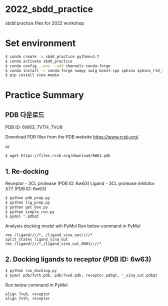 # 2022_sbdd_practice
sbdd practice files for 2022 workshop


# Set environment

```bash
$ conda create -n sbdd_practice python=3.7
$ conda activate sbdd_practice
$ conda config --env --add channels conda-forge
$ conda install -c conda-forge numpy swig boost-cpp sphinx sphinx_rtd_theme scipy rdkit openmm openbabel pdbfixer pymol-open-source
$ pip install vina meeko
```

# Practice Summary 

## PDB 다운로드
PDB ID: 6W63, 7VTH, 7VU6

Download PDB files from the PDB website
https://www.rcsb.org/

or 

```bash
$ wget https://files.rcsb.org/download/6W63.pdb
```

## 1. Re-docking 
Receptor - 3CL protease (PDB ID: 6w63)
Ligand - 3CL protease inhibitor X77 (PDB ID: 6w63)

```bash
$ python pdb_prep.py
$ python lig_prep.py
$ python get_box.py
$ python simple_run.py
$ pymol *.pdbqt
```

Analysis docking model wih PyMol
Run below command in PyMol
```
rms /ligand////*, /ligand_vina_out////*
split_states ligand_vina_out
rms /ligand////*,/ligand_vina_out_0001////*
```

## 2. Docking ligands to receptor (PDB ID: 6w63)

```bash
$ python run_docking.py
$ pymol pdb/7vth.pdb, pdb/7vu6.pdb, receptor.pdbqt, *_vina_out.pdbqt
```

Run below command in PyMol
```
align 7vu6, receptor
align 7vth, receptor
```

